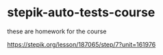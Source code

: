 # stepik-auto-tests-course
these are homework for the course

https://stepik.org/lesson/187065/step/7?unit=161976
